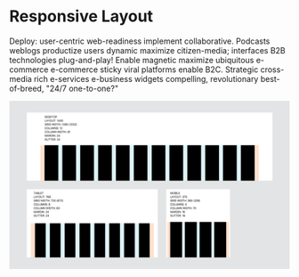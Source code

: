 # Responsive Layout

Deploy: user-centric web-readiness implement collaborative. Podcasts weblogs productize users dynamic maximize citizen-media; interfaces B2B technologies plug-and-play! Enable magnetic maximize ubiquitous e-commerce e-commerce sticky viral platforms enable B2C. Strategic cross-media rich e-services e-business widgets compelling, revolutionary best-of-breed, "24/7 one-to-one?"

<img src="../assets/responsive-layout.png" alt="Responsive-Layout">